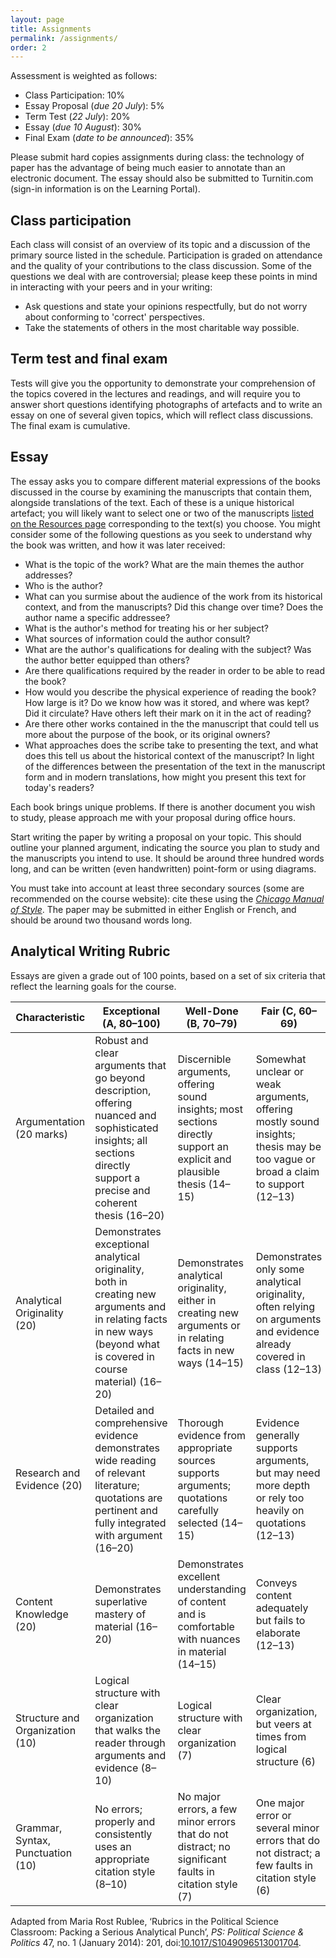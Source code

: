 ```yaml
---
layout: page
title: Assignments
permalink: /assignments/
order: 2
---
```


Assessment is weighted as follows:

- Class Participation: 10%
- Essay Proposal (*due 20 July*): 5%
- Term Test (*22 July*): 20%
- Essay (*due 10 August*): 30%
- Final Exam (*date to be announced*): 35%

Please submit hard copies assignments during class: the technology of paper has the advantage of being much easier to annotate than an electronic document. The essay should also be submitted to Turnitin.com (sign-in information is on the Learning Portal).

## Class participation

Each class will consist of an overview of its topic and a discussion of the primary source listed in the schedule. Participation is graded on attendance and the quality of your contributions to the class discussion. Some of the questions we deal with are controversial; please keep these points in mind in interacting with your peers and in your writing:

- Ask questions and state your opinions respectfully, but do not worry about conforming to 'correct' perspectives.
- Take the statements of others in the most charitable way possible.

## Term test and final exam

Tests will give you the opportunity to demonstrate your comprehension of the topics covered in the lectures and readings, and will require you to answer short questions identifying photographs of artefacts and to write an essay on one of several given topics, which will reflect class discussions. The final exam is cumulative.

## Essay

The essay asks you to compare different material expressions of the books discussed in the course by examining the manuscripts that contain them, alongside translations of the text. Each of these is a unique historical artefact; you will likely want to select one or two of the manuscripts [listed on the Resources page](../resources/) corresponding to the text(s) you choose. You might consider some of the following questions as you seek to understand why the book was written, and how it was later received:

- What is the topic of the work? What are the main themes the author addresses?
- Who is the author?
- What can you surmise about the audience of the work from its historical context, and from the manuscripts? Did this change over time? Does the author name a specific addressee?
- What is the author's method for treating his or her subject?
- What sources of information could the author consult?
- What are the author's qualifications for dealing with the subject? Was the author better equipped than others?
- Are there qualifications required by the reader in order to be able to read the book?
- How would you describe the physical experience of reading the book? How large is it? Do we know how was it stored, and where was kept? Did it circulate? Have others left their mark on it in the act of reading?
- Are there other works contained in the the manuscript that could tell us more about the purpose of the book, or its original owners?
- What approaches does the scribe take to presenting the text, and what does this tell us about the historical context of the manuscript? In light of the differences between the presentation of the text in the manuscript form and in modern translations, how might you present this text for today's readers?

Each book brings unique problems. If there is another document you wish to study, please approach me with your proposal during office hours.

Start writing the paper by writing a proposal on your topic. This should outline your planned argument, indicating the source you plan to study and the manuscripts you intend to use. It should be around three hundred words long, and can be written (even handwritten) point-form or using diagrams.

You must take into account at least three secondary sources (some are recommended on the course website): cite these using the [*Chicago Manual of Style*](http://www.chicagomanualofstyle.org.myaccess.library.utoronto.ca/). The paper may be submitted in either English or French, and should be around two thousand words long.

## Analytical Writing Rubric

Essays are given a grade out of 100 points, based on a set of six criteria that reflect the learning goals for the course.

| Characteristic                    | Exceptional (A, 80–100)                                                                                                                                                 | Well-Done (B, 70–79)                                                                                                    | Fair (C, 60–69)                                                                                                                 | Needs Work (D, 50–59)                                                                                                         | Poor (F, 0–49)                                                                                                    |
|-----------------------------------|-------------------------------------------------------------------------------------------------------------------------------------------------------------------------|-------------------------------------------------------------------------------------------------------------------------|---------------------------------------------------------------------------------------------------------------------------------|-------------------------------------------------------------------------------------------------------------------------------|-------------------------------------------------------------------------------------------------------------------|
| Argumentation (20 marks)          | Robust and clear arguments that go beyond description, offering nuanced and sophisticated insights; all sections directly support a precise and coherent thesis (16–20) | Discernible arguments, offering sound insights; most sections directly support an explicit and plausible thesis (14–15) | Somewhat unclear or weak arguments, offering mostly sound insights; thesis may be too vague or broad a claim to support (12–13) | Arguments often fall into description or summary, with weak or logically inconsistent insights or an ambiguous thesis (10–11) | Makes no attempt to construct an argument, presenting unsupported generalizations or no identifiable thesis (0–9) |
| Analytical Originality (20)       | Demonstrates exceptional analytical originality, both in creating new arguments and in relating facts in new ways (beyond what is covered in course material) (16–20)   | Demonstrates analytical originality, either in creating new arguments or in relating facts in new ways (14–15)          | Demonstrates only some analytical originality, often relying on arguments and evidence already covered in class (12–13)         | Demonstrates little analytical originality, mostly dependent on arguments and evidence already covered in class (10–11)       | Makes no attempt to provide original analysis (0–9)                                                               |
| Research and Evidence (20)        | Detailed and comprehensive evidence demonstrates wide reading of relevant literature; quotations are pertinent and fully integrated with argument (16–20)               | Thorough evidence from appropriate sources supports arguments; quotations carefully selected (14–15)                    | Evidence generally supports arguments, but may need more depth or rely too heavily on quotations (12–13)                        | Needs more thorough or additional evidence to support arguments; sources are unsound (10–11)                                  | Fails to offer evidence to support arguments (0–9)                                                                |
| Content Knowledge (20)            | Demonstrates superlative mastery of material (16–20)                                                                                                                    | Demonstrates excellent understanding of content and is comfortable with nuances in material (14–15)                     | Conveys content adequately but fails to elaborate (12–13)                                                                       | Gets basic content correct but is otherwise uncomfortable with material (10–11)                                               | Basic content is wrong, incorrect, or substantially incomplete (0–9)                                              |
| Structure and Organization (10)   | Logical structure with clear organization that walks the reader through arguments and evidence (8–10)                                                                   | Logical structure with clear organization (7)                                                                           | Clear organization, but veers at times from logical structure (6)                                                               | Veers significantly from logical structure and/or is not well organized (5)                                                   | No logical structure; poorly organized (0–4)                                                                      |
| Grammar, Syntax, Punctuation (10) | No errors; properly and consistently uses an appropriate citation style (8–10)                                                                                          | No major errors, a few minor errors that do not distract; no significant faults in citation style (7)                   | One major error or several minor errors that do not distract; a few faults in citation style (6)                                | Two or three major errors combined with minor errors; several faults in citation style (5)                                    | Numerous major errors; serious faults in citation style (0–4)                                                     |

Adapted from Maria Rost Rublee, ‘Rubrics in the Political Science Classroom: Packing a Serious Analytical Punch’, *PS: Political Science & Politics* 47, no. 1 (January 2014): 201, doi:[10.1017/S1049096513001704](http://doi.org.myaccess.library.utoronto.ca/10.1017/S1049096513001704).

